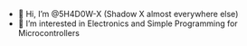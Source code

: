 - 👋 Hi, I’m @5H4D0W-X (Shadow X almost everywhere else)
- 👀 I’m interested in Electronics and Simple Programming for Microcontrollers

<!---
5H4D0W-X/5H4D0W-X is a ✨ special ✨ repository because its `README.md` (this file) appears on your GitHub profile.
You can click the Preview link to take a look at your changes.
--->

